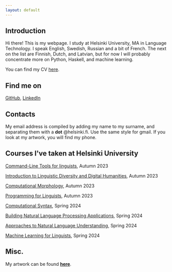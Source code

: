 ```yaml
---
layout: default
---
```


## Introduction

Hi there! This is my webpage. I study at Helsinki University, MA in Language Technology. I speak English, Swedish, Russian and a bit of French. The next on the list are Finnish, Dutch, and Latvian, but for now I will probably concentrate more on Python, Haskell, and machine learning.

You can find my CV [here](assets/documents/Nikolay_Vorontsov____CV.pdf).

## Find me on

[GitHub](https://github.com/nicksnlp), [LinkedIn](https://www.linkedin.com/in/nikolay-vorontsov/)

## Contacts

My email address is compiled by adding my name to my surname, and separating them with a **dot** @helsinki.fi. Use the same style for gmail. If you look at my artwork, you will find my phone.

## Courses I've taken at Helsinki University

[Command-Line Tools for linguists](https://studies.helsinki.fi/courses/course-implementation/hy-opt-cur-2324-261401a1-c550-4436-91b9-7edf4a1a3b57/KIK-LG221), Autumn 2023

[Introduction to Linguistic Diversity and Digital Humanities](https://studies.helsinki.fi/courses/course-implementation/hy-opt-cur-2324-9df97501-21e6-4b8d-9de4-e91303f2ff71/LDA-301), Autumn 2023

[Computational Morphology](https://studies.helsinki.fi/courses/course-implementation/hy-opt-cur-2324-a2cfd8ac-27c2-412a-97f4-79a8ec1586eb/LDA-T302), Autumn 2023

[Programming for Linguists](https://studies.helsinki.fi/courses/course-implementation/hy-opt-cur-2324-2b1a1c0f-9701-4397-9e19-ab80b0c87af4/KIK-LG208), Autumn 2023

[Computational Syntax](https://studies.helsinki.fi/courses/course-implementation/hy-opt-cur-2324-4b7c0cef-1d93-4d71-9c89-24f5edb64430/LDA-T303), Spring 2024

[Building Natural Language Processing Applications](https://studies.helsinki.fi/courses/course-implementation/hy-opt-cur-2324-ffa303d9-0028-42e4-9f84-90799fec03a9/LDA-T316), Spring 2024

[Approaches to Natural Language Understanding](https://studies.helsinki.fi/courses/course-implementation/hy-opt-cur-2324-12ceef6e-ec52-4d28-a267-06c9f2149328/LDA-T313), Spring 2024

[Machine Learning for Linguists](https://studies.helsinki.fi/courses/course-implementation/hy-opt-cur-2324-6baf2c75-648b-46ee-94e3-b8e47f50083f/LDA-T317), Spring 2024

<!--
## Projects

[_cmdline-course_](https://github.com/nicksnlp/cmdline-course) on GitHub.  
Various tests and tries in text processing, straight into command line, no extra knowledge is needed.
-->
## Misc.

My artwork can be found [**here**](https://nikolayvorontsov.wordpress.com/). 
